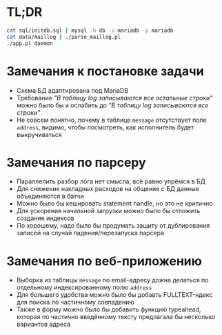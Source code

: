 # TL;DR

```sh
cat sql/initdb.sql | mysql -h db -u mariadb -p mariadb
cat data/maillog | ./parse_maillog.pl
./app.pl daemon
```

# Замечания к постановке задачи

- Схема БД адаптирована под MariaDB
- Требование *"В таблицу log записываются все остальные строки"* можно было бы и ослабить до *"В таблицу log записываются все строки"*
- Не совсем понятно, почему в таблице `message` отсутствует поле `address`, видимо, чтобы посмотреть, как исполнитель будет выкручиваться

# Замечания по парсеру

- Параллелить разбор лога нет смысла, всё равно упрёмся в БД
- Для снижения накладных расходов на общение с БД данные объединяются в батчи
- Можно было бы кешировать statement handle, но это не критично
- Для ускорения начальной загрузки можно было бы отложить создание индексов
- По хорошему, надо было бы продумать защиту от дублирования записей на случай падения/перезапуска парсера

# Замечания по веб-приложению

- Выборка из таблицы `message` по email-адресу дожна делаться по отдельному индексированному полю `address`
- Для большего удобства можно было бы добавть FULLTEXT-ндекс для поиска по частичному совпадению
- Также в форму можно было бы добавить функцию typeahead, которая по частично введённому тексту предлагала бы несколько вариантов адреса
